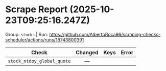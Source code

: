 # Scrape Report (2025-10-23T09:25:16.247Z)

Group: `stocks`  |  Run: https://github.com/AlbertoRoca96/scraping-checks-scheduler/actions/runs/18743800391

| Check | Changed | Keys | Error |
|---|:---:|:--|:--|
| `stock_ntdoy_global_quote` | — |  |  |
